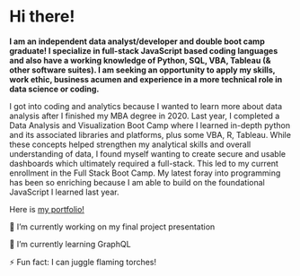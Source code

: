<!-- # MBA | Data Scientist | Strategist | Researcher | Leader | Problem Solver | Lifelong Learner -->
<!-- ![Job Search Image](job-search.jpg) -->
# Hi there!
**I am an independent data analyst/developer and double boot camp graduate! I specialize in full-stack JavaScript based coding languages and also have a working knowledge of Python, SQL, VBA, Tableau (& other software suites). I am seeking an opportunity to apply my skills, work ethic, business acumen and experience in a more technical role in data science or coding.**

I got into coding and analytics because I wanted to learn more about data analysis after I finished my MBA degree in 2020. Last year, I completed a Data Analysis and Visualization Boot Camp where I learned in-depth python and its associated libraries and platforms, plus some VBA, R, Tableau. While these concepts helped strengthen my analytical skills and overall understanding of data, I found myself wanting to create secure and usable dashboards which ultimately required a full-stack. This led to my current enrollment in the Full Stack Boot Camp. My latest foray into programming has been so enriching because I am able to build on the foundational JavaScript I learned last year.

Here is [my portfolio!](https://eclevela-1234.github.io/Porfolio/)

🔭 I’m currently working on my final project presentation

🌱 I’m currently learning GraphQL

⚡ Fun fact: I can juggle flaming torches!





<!--
**eclevela-1234/eclevela-1234** is a ✨ _special_ ✨ repository because its `README.md` (this file) appears on your GitHub profile.

Here are some ideas to get you started:


- 
- 👯 I’m looking to collaborate on ...
- 🤔 I’m looking for help with ...
- 💬 Ask me about ...
- 📫 How to reach me: ...
- 😄 Pronouns: ...
- 
-->
